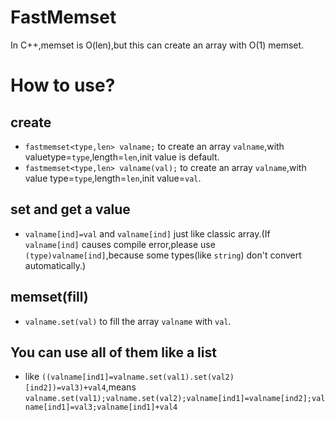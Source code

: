 # FastMemset
In C++,memset is O(len),but this can create an array with O(1) memset.

# How to use?
## create
- `fastmemset<type,len> valname;` to create an array `valname`,with valuetype=`type`,length=`len`,init value is default.
- `fastmemset<type,len> valname(val);` to create an array `valname`,with value type=`type`,length=`len`,init value=`val`.

## set and get a value
- `valname[ind]=val` and `valname[ind]` just like classic array.(If `valname[ind]` causes compile error,please use `(type)valname[ind]`,because some types(like `string`) don't convert automatically.)

## memset(fill)
- `valname.set(val)` to fill the array `valname` with `val`.

## You can use all of them like a list
- like `((valname[ind1]=valname.set(val1).set(val2)[ind2])=val3)+val4`,means `valname.set(val1);valname.set(val2);valname[ind1]=valname[ind2];valname[ind1]=val3;valname[ind1]+val4`
